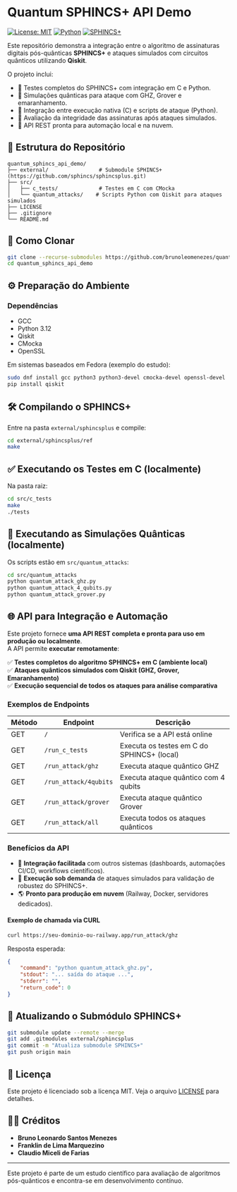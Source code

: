 
# Quantum SPHINCS+ API Demo

[![License: MIT](https://img.shields.io/badge/License-MIT-yellow.svg)](LICENSE)
[![Python](https://img.shields.io/badge/Python-3.12-blue.svg)](https://www.python.org/)
[![SPHINCS+](https://img.shields.io/badge/SPHINCS%2B-integrated-brightgreen)](https://github.com/sphincs/sphincsplus)

Este repositório demonstra a integração entre o algoritmo de assinaturas digitais pós-quânticas **SPHINCS+** e ataques simulados com circuitos quânticos utilizando **Qiskit**. 

O projeto inclui:

- 📌 Testes completos do SPHINCS+ com integração em C e Python.
- 📌 Simulações quânticas para ataque com GHZ, Grover e emaranhamento.
- 📌 Integração entre execução nativa (C) e scripts de ataque (Python).
- 📌 Avaliação da integridade das assinaturas após ataques simulados.
- 📌 API REST pronta para automação local e na nuvem.

## 📁 Estrutura do Repositório

```
quantum_sphincs_api_demo/
├── external/                # Submodule SPHINCS+ (https://github.com/sphincs/sphincsplus.git)
├── src/
│   ├── c_tests/             # Testes em C com CMocka
│   └── quantum_attacks/    # Scripts Python com Qiskit para ataques simulados
├── LICENSE
├── .gitignore
└── README.md
```

## 🚀 Como Clonar

```bash
git clone --recurse-submodules https://github.com/brunoleomenezes/quantum_sphincs_api_demo.git
cd quantum_sphincs_api_demo
```

## ⚙️ Preparação do Ambiente

### Dependências

- GCC
- Python 3.12
- Qiskit
- CMocka
- OpenSSL

Em sistemas baseados em Fedora (exemplo do estudo):

```bash
sudo dnf install gcc python3 python3-devel cmocka-devel openssl-devel
pip install qiskit
```

## 🛠️ Compilando o SPHINCS+

Entre na pasta `external/sphincsplus` e compile:

```bash
cd external/sphincsplus/ref
make
```

## ✅ Executando os Testes em C (localmente)

Na pasta raiz:

```bash
cd src/c_tests
make
./tests
```

## 🧪 Executando as Simulações Quânticas (localmente)

Os scripts estão em `src/quantum_attacks`:

```bash
cd src/quantum_attacks
python quantum_attack_ghz.py
python quantum_attack_4_qubits.py
python quantum_attack_grover.py
```

## 🌐 API para Integração e Automação

Este projeto fornece **uma API REST completa e pronta para uso em produção ou localmente**.  
A API permite **executar remotamente**:

✅ **Testes completos do algoritmo SPHINCS+ em C (ambiente local)**  
✅ **Ataques quânticos simulados com Qiskit (GHZ, Grover, Emaranhamento)**  
✅ **Execução sequencial de todos os ataques para análise comparativa**

### Exemplos de Endpoints

| Método | Endpoint | Descrição |
|--------|----------|-----------|
| GET | `/` | Verifica se a API está online |
| GET | `/run_c_tests` | Executa os testes em C do SPHINCS+ (local) |
| GET | `/run_attack/ghz` | Executa ataque quântico GHZ |
| GET | `/run_attack/4qubits` | Executa ataque quântico com 4 qubits |
| GET | `/run_attack/grover` | Executa ataque quântico Grover |
| GET | `/run_attack/all` | Executa todos os ataques quânticos |

### Benefícios da API

- 🔗 **Integração facilitada** com outros sistemas (dashboards, automações CI/CD, workflows científicos).
- 🧪 **Execução sob demanda** de ataques simulados para validação de robustez do SPHINCS+.
- 🌎 **Pronto para produção em nuvem** (Railway, Docker, servidores dedicados).

#### Exemplo de chamada via CURL

```bash
curl https://seu-dominio-ou-railway.app/run_attack/ghz
```

Resposta esperada:

```json
{
    "command": "python quantum_attack_ghz.py",
    "stdout": "... saída do ataque ...",
    "stderr": "",
    "return_code": 0
}
```

## 🔄 Atualizando o Submódulo SPHINCS+

```bash
git submodule update --remote --merge
git add .gitmodules external/sphincsplus
git commit -m "Atualiza submodule SPHINCS+"
git push origin main
```

## 📜 Licença

Este projeto é licenciado sob a licença MIT. Veja o arquivo [LICENSE](LICENSE) para detalhes.

## 👨‍💻 Créditos

- **Bruno Leonardo Santos Menezes**
- **Franklin de Lima Marquezino**
- **Claudio Miceli de Farias**

---
Este projeto é parte de um estudo científico para avaliação de algoritmos pós-quânticos e encontra-se em desenvolvimento contínuo.
